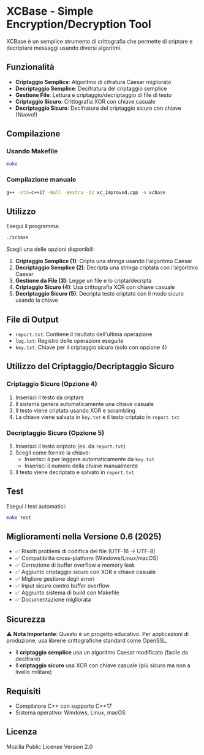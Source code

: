 # XCBase - Simple Encryption/Decryption Tool

XCBase è un semplice strumento di crittografia che permette di criptare e decriptare messaggi usando diversi algoritmi.

## Funzionalità

- **Criptaggio Semplice**: Algoritmo di cifratura Caesar migliorato
- **Decriptaggio Semplice**: Decifratura del criptaggio semplice
- **Gestione File**: Lettura e criptaggio/decriptaggio di file di testo
- **Criptaggio Sicuro**: Crittografia XOR con chiave casuale
- **Decriptaggio Sicuro**: Decifratura del criptaggio sicuro con chiave (Nuovo!)

## Compilazione

### Usando Makefile
```bash
make
```

### Compilazione manuale
```bash
g++ -std=c++17 -Wall -Wextra -O2 xc_improved.cpp -o xcbase
```

## Utilizzo

Esegui il programma:
```bash
./xcbase
```

Scegli una delle opzioni disponibili:
1. **Criptaggio Semplice (1)**: Cripta una stringa usando l'algoritmo Caesar
2. **Decriptaggio Semplice (2)**: Decripta una stringa criptata con l'algoritmo Caesar
3. **Gestione da File (3)**: Legge un file e lo cripta/decripta
4. **Criptaggio Sicuro (4)**: Usa crittografia XOR con chiave casuale
5. **Decriptaggio Sicuro (5)**: Decripta testo criptato con il modo sicuro usando la chiave

## File di Output

- `report.txt`: Contiene il risultato dell'ultima operazione
- `log.txt`: Registro delle operazioni eseguite
- `key.txt`: Chiave per il criptaggio sicuro (solo con opzione 4)

## Utilizzo del Criptaggio/Decriptaggio Sicuro

### Criptaggio Sicuro (Opzione 4)
1. Inserisci il testo da criptare
2. Il sistema genera automaticamente una chiave casuale
3. Il testo viene criptato usando XOR e scrambling
4. La chiave viene salvata in `key.txt` e il testo criptato in `report.txt`

### Decriptaggio Sicuro (Opzione 5)
1. Inserisci il testo criptato (es. da `report.txt`)
2. Scegli come fornire la chiave:
   - Inserisci `0` per leggere automaticamente da `key.txt`
   - Inserisci il numero della chiave manualmente
3. Il testo viene decriptato e salvato in `report.txt`

## Test

Esegui i test automatici:
```bash
make test
```

## Miglioramenti nella Versione 0.6 (2025)

- ✅ Risolti problemi di codifica dei file (UTF-16 → UTF-8)
- ✅ Compatibilità cross-platform (Windows/Linux/macOS)
- ✅ Correzione di buffer overflow e memory leak
- ✅ Aggiunto criptaggio sicuro con XOR e chiave casuale
- ✅ Migliore gestione degli errori
- ✅ Input sicuro contro buffer overflow
- ✅ Aggiunto sistema di build con Makefile
- ✅ Documentazione migliorata

## Sicurezza

⚠️ **Nota Importante**: Questo è un progetto educativo. Per applicazioni di produzione, usa librerie crittografiche standard come OpenSSL.

- Il **criptaggio semplice** usa un algoritmo Caesar modificato (facile da decifrare)
- Il **criptaggio sicuro** usa XOR con chiave casuale (più sicuro ma non a livello militare)

## Requisiti

- Compilatore C++ con supporto C++17
- Sistema operativo: Windows, Linux, macOS

## Licenza

Mozilla Public License Version 2.0
